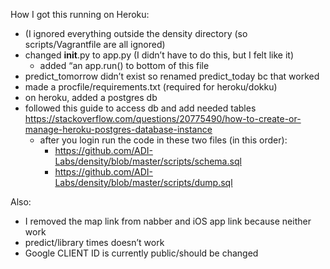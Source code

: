 How I got this running on Heroku:
- (I ignored everything outside the density directory (so scripts/Vagrantfile are all ignored)
- changed __init__.py to app.py (I didn’t have to do this, but I felt like it)
    - added “an app.run() to bottom of this file
- predict_tomorrow didn’t exist so renamed predict_today bc that worked
- made a procfile/requirements.txt (required for heroku/dokku)
- on heroku, added a postgres db
- followed this guide to access db and add needed tables https://stackoverflow.com/questions/20775490/how-to-create-or-manage-heroku-postgres-database-instance
    - after you login run the code in these two files (in this order):
        - https://github.com/ADI-Labs/density/blob/master/scripts/schema.sql
        - https://github.com/ADI-Labs/density/blob/master/scripts/dump.sql


Also:
- I removed the map link from nabber and iOS app link because neither work
- predict/library times doesn’t work
- Google CLIENT ID is currently public/should be changed
